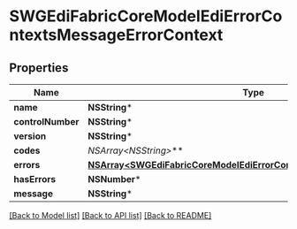 # SWGEdiFabricCoreModelEdiErrorContextsMessageErrorContext

## Properties
Name | Type | Description | Notes
------------ | ------------- | ------------- | -------------
**name** | **NSString*** |  | [optional] 
**controlNumber** | **NSString*** |  | [optional] 
**version** | **NSString*** |  | [optional] 
**codes** | **NSArray&lt;NSString*&gt;*** |  | [optional] 
**errors** | [**NSArray&lt;SWGEdiFabricCoreModelEdiErrorContextsSegmentErrorContext&gt;***](SWGEdiFabricCoreModelEdiErrorContextsSegmentErrorContext.md) |  | [optional] 
**hasErrors** | **NSNumber*** |  | [optional] 
**message** | **NSString*** |  | [optional] 

[[Back to Model list]](../README.md#documentation-for-models) [[Back to API list]](../README.md#documentation-for-api-endpoints) [[Back to README]](../README.md)


